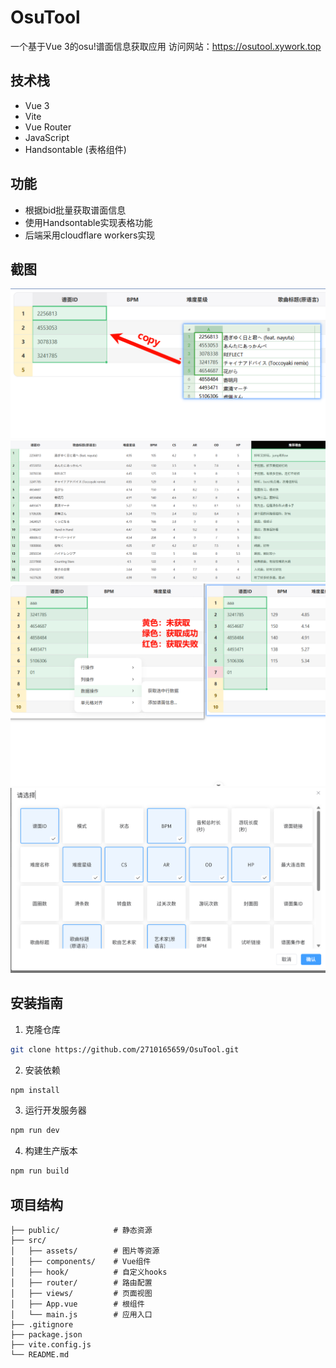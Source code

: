 # OsuTool

一个基于Vue 3的osu!谱面信息获取应用
访问网站：https://osutool.xywork.top

## 技术栈

- Vue 3
- Vite
- Vue Router
- JavaScript
- Handsontable (表格组件)

## 功能

- 根据bid批量获取谱面信息
- 使用Handsontable实现表格功能
- 后端采用cloudflare workers实现

## 截图

![](src/assets/tip1.png)
![](src/assets/tip2.png)
![](src/assets/tip3.png)
![](src/assets/tip4.png)

## 安装指南

1. 克隆仓库

```bash
git clone https://github.com/2710165659/OsuTool.git
```

2. 安装依赖

```bash
npm install
```

3. 运行开发服务器

```bash
npm run dev
```

4. 构建生产版本

```bash
npm run build
```

## 项目结构

```
├── public/            # 静态资源
├── src/
│   ├── assets/        # 图片等资源
│   ├── components/    # Vue组件
│   ├── hook/          # 自定义hooks
│   ├── router/        # 路由配置
│   ├── views/         # 页面视图
│   ├── App.vue        # 根组件
│   └── main.js        # 应用入口
├── .gitignore
├── package.json
├── vite.config.js
└── README.md
```
